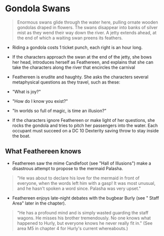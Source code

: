 # Gondola Swans
> Enormous swans glide through the water here, pulling ornate wooden gondolas draped in flowers. The swans disappear into banks of silver mist as they wend their way down the river. A jetty extends ahead, at the end of which a waiting swan preens its feathers.
- Riding a gondola costs 1 ticket punch, each right is an hour long.
- If the characters approach the swan at the end of the jetty, she bows her head, introduces herself as Feathereen, and explains that she can take the characters along the river that encircles the carnival
- Feathereen is erudite and haughty. She asks the characters several metaphysical questions as they travel, such as these:

- "What is joy?"
- "How do I know you exist?"
- "In worlds so full of magic, is time an illusion?"

- If the characters ignore Feathereen or make light of her questions, she rocks the gondola and tries to pitch her passengers into the water. Each occupant must succeed on a DC 10 Dexterity saving throw to stay inside the boat.

## What Feathereen knows
- Feathereen saw the mime Candlefoot (see "Hall of Illusions") make a disastrous attempt to propose to the mermaid Palasha. 
> "He was about to declare his love for the mermaid in front of everyone, when the words left him with a gasp! It was most unusual, and he hasn't spoken a word since. Palasha was very upset."
- Feathereen enjoys late-night debates with the bugbear Burly (see " Staff Area" later in the chapter). 
> "He has a profound mind and is simply wasted guarding the staff wagons. He misses his brother tremendously. No one knows what happened to Hurly, but everyone knows he never really fit in." (See area M5 in chapter 4 for Hurly's current whereabouts.)